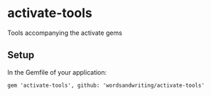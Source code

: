 activate-tools
=================

Tools accompanying the activate gems

Setup
---

In the Gemfile of your application:
```
gem 'activate-tools', github: 'wordsandwriting/activate-tools'
```